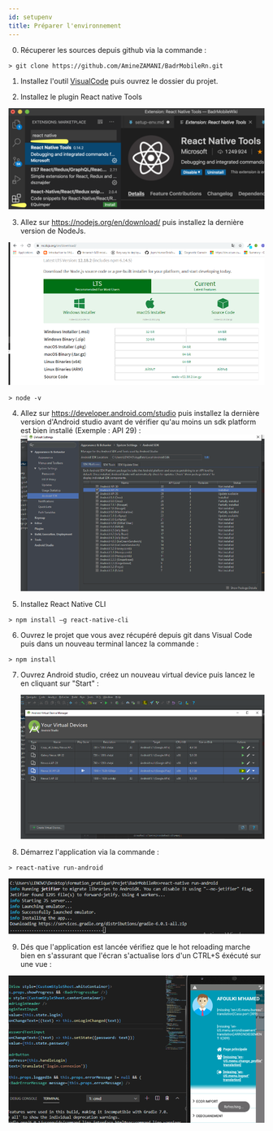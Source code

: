 ```yaml
---
id: setupenv
title: Préparer l'environnement
---
```

0. Récuperer les sources depuis github via la commande : 

```git
> git clone https://github.com/AmineZAMANI/BadrMobileRn.git
```

1. Installez l'outil [VisualCode](https://code.visualstudio.com/) puis ouvrez le dossier du projet.

2. Installez le plugin React native Tools

![](assets/visualcode.png)

3. Allez sur https://nodejs.org/en/download/ puis installez la dernière version de NodeJs.

![alt-text](assets/envDev/5.png)

```console
> node -v
```

4. Allez sur https://developer.android.com/studio puis installez la dernière version d'Android studio avant de vérifier qu'au moins un sdk platform est bien installé (Exemple : API 29) :
   ![alt-text](assets/envDev/0.png)

5. Installez React Native CLI

```console
> npm install –g react-native-cli
```

6. Ouvrez le projet que vous avez récupéré depuis git dans Visual Code puis dans un nouveau terminal lancez la commande :

```console
> npm install
```

7. Ouvrez Android studio, créez un nouveau virtual device puis lancez le en cliquant sur "Start" :

   ![alt-text](assets/envDev/1.png)

8. Démarrez l'application via la commande :

```console
> react-native run-android
```

![alt-text](assets/envDev/2.png)

9. Dés que l'application est lancée vérifiez que le hot reloading marche bien en s'assurant que l'écran s'actualise lors d'un CTRL+S éxécuté sur une vue : 

![alt-text](assets/envDev/4.png)

